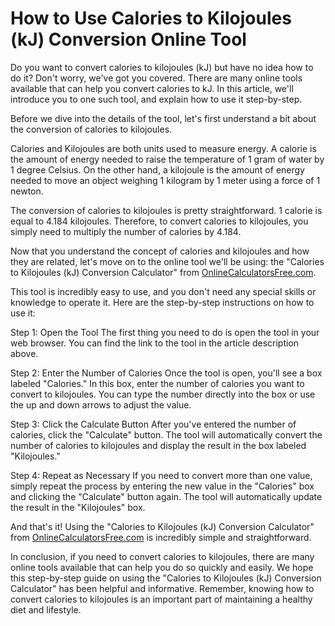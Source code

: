 How to Use Calories to Kilojoules (kJ) Conversion Online Tool
=============================================================

Do you want to convert calories to kilojoules (kJ) but have no idea how to do it? Don't worry, we've got you covered. There are many online tools available that can help you convert calories to kJ. In this article, we'll introduce you to one such tool, and explain how to use it step-by-step.

Before we dive into the details of the tool, let's first understand a bit about the conversion of calories to kilojoules.

Calories and Kilojoules are both units used to measure energy. A calorie is the amount of energy needed to raise the temperature of 1 gram of water by 1 degree Celsius. On the other hand, a kilojoule is the amount of energy needed to move an object weighing 1 kilogram by 1 meter using a force of 1 newton.

The conversion of calories to kilojoules is pretty straightforward. 1 calorie is equal to 4.184 kilojoules. Therefore, to convert calories to kilojoules, you simply need to multiply the number of calories by 4.184.

Now that you understand the concept of calories and kilojoules and how they are related, let's move on to the online tool we'll be using: the "Calories to Kilojoules (kJ) Conversion Calculator" from [OnlineCalculatorsFree.com](http://OnlineCalculatorsFree.com).

This tool is incredibly easy to use, and you don't need any special skills or knowledge to operate it. Here are the step-by-step instructions on how to use it:

Step 1: Open the Tool The first thing you need to do is open the tool in your web browser. You can find the link to the tool in the article description above.

Step 2: Enter the Number of Calories Once the tool is open, you'll see a box labeled "Calories." In this box, enter the number of calories you want to convert to kilojoules. You can type the number directly into the box or use the up and down arrows to adjust the value.

Step 3: Click the Calculate Button After you've entered the number of calories, click the "Calculate" button. The tool will automatically convert the number of calories to kilojoules and display the result in the box labeled "Kilojoules."

Step 4: Repeat as Necessary If you need to convert more than one value, simply repeat the process by entering the new value in the "Calories" box and clicking the "Calculate" button again. The tool will automatically update the result in the "Kilojoules" box.

And that's it! Using the "Calories to Kilojoules (kJ) Conversion Calculator" from [OnlineCalculatorsFree.com](http://OnlineCalculatorsFree.com) is incredibly simple and straightforward.

In conclusion, if you need to convert calories to kilojoules, there are many online tools available that can help you do so quickly and easily. We hope this step-by-step guide on using the "Calories to Kilojoules (kJ) Conversion Calculator" has been helpful and informative. Remember, knowing how to convert calories to kilojoules is an important part of maintaining a healthy diet and lifestyle.